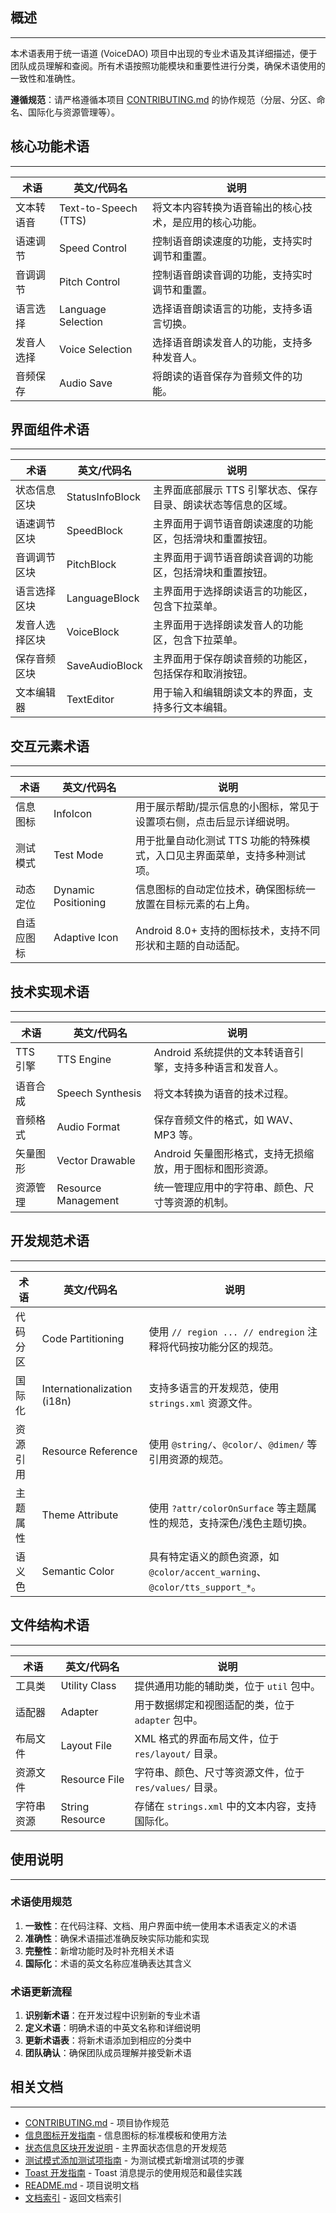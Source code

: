 ## 概述

---

本术语表用于统一语道 (VoiceDAO) 项目中出现的专业术语及其详细描述，便于团队成员理解和查阅。所有术语按照功能模块和重要性进行分类，确保术语使用的一致性和准确性。

**遵循规范**：请严格遵循本项目 [CONTRIBUTING.md](../../CONTRIBUTING.md) 的协作规范（分层、分区、命名、国际化与资源管理等）。

## 核心功能术语

---

| 术语    | 英文/代码名               | 说明                          |
| ----- | -------------------- | --------------------------- |
| 文本转语音 | Text-to-Speech (TTS) | 将文本内容转换为语音输出的核心技术，是应用的核心功能。 |
| 语速调节  | Speed Control        | 控制语音朗读速度的功能，支持实时调节和重置。      |
| 音调调节  | Pitch Control        | 控制语音朗读音调的功能，支持实时调节和重置。      |
| 语言选择  | Language Selection   | 选择语音朗读语言的功能，支持多语言切换。        |
| 发音人选择 | Voice Selection      | 选择语音朗读发音人的功能，支持多种发音人。       |
| 音频保存  | Audio Save           | 将朗读的语音保存为音频文件的功能。           |

## 界面组件术语

---

| 术语      | 英文/代码名          | 说明                                |
| ------- | --------------- | --------------------------------- |
| 状态信息区块  | StatusInfoBlock | 主界面底部展示 TTS 引擎状态、保存目录、朗读状态等信息的区域。 |
| 语速调节区块  | SpeedBlock      | 主界面用于调节语音朗读速度的功能区，包括滑块和重置按钮。      |
| 音调调节区块  | PitchBlock      | 主界面用于调节语音朗读音调的功能区，包括滑块和重置按钮。      |
| 语言选择区块  | LanguageBlock   | 主界面用于选择朗读语言的功能区，包含下拉菜单。           |
| 发音人选择区块 | VoiceBlock      | 主界面用于选择朗读发音人的功能区，包含下拉菜单。          |
| 保存音频区块  | SaveAudioBlock  | 主界面用于保存朗读音频的功能区，包括保存和取消按钮。        |
| 文本编辑器   | TextEditor      | 用于输入和编辑朗读文本的界面，支持多行文本编辑。          |

## 交互元素术语

---

| 术语    | 英文/代码名              | 说明                                      |
| ----- | ------------------- | --------------------------------------- |
| 信息图标  | InfoIcon            | 用于展示帮助/提示信息的小图标，常见于设置项右侧，点击后显示详细说明。     |
| 测试模式  | Test Mode           | 用于批量自动化测试 TTS 功能的特殊模式，入口见主界面菜单，支持多种测试项。 |
| 动态定位  | Dynamic Positioning | 信息图标的自动定位技术，确保图标统一放置在目标元素的右上角。          |
| 自适应图标 | Adaptive Icon       | Android 8.0+ 支持的图标技术，支持不同形状和主题的自动适配。    |

## 技术实现术语

---

| 术语     | 英文/代码名              | 说明                               |
| ------ | ------------------- | -------------------------------- |
| TTS 引擎 | TTS Engine          | Android 系统提供的文本转语音引擎，支持多种语言和发音人。 |
| 语音合成   | Speech Synthesis    | 将文本转换为语音的技术过程。                   |
| 音频格式   | Audio Format        | 保存音频文件的格式，如 WAV、MP3 等。           |
| 矢量图形   | Vector Drawable     | Android 矢量图形格式，支持无损缩放，用于图标和图形资源。 |
| 资源管理   | Resource Management | 统一管理应用中的字符串、颜色、尺寸等资源的机制。         |

## 开发规范术语

---

| 术语   | 英文/代码名                      | 说明                                                            |
| ---- | --------------------------- | ------------------------------------------------------------- |
| 代码分区 | Code Partitioning           | 使用 `// region ... // endregion` 注释将代码按功能分区的规范。                |
| 国际化  | Internationalization (i18n) | 支持多语言的开发规范，使用 `strings.xml` 资源文件。                             |
| 资源引用 | Resource Reference          | 使用 `@string/`、`@color/`、`@dimen/` 等引用资源的规范。                   |
| 主题属性 | Theme Attribute             | 使用 `?attr/colorOnSurface` 等主题属性的规范，支持深色/浅色主题切换。               |
| 语义色  | Semantic Color              | 具有特定语义的颜色资源，如 `@color/accent_warning`、`@color/tts_support_*`。 |

## 文件结构术语

---

| 术语    | 英文/代码名          | 说明                                  |
| ----- | --------------- | ----------------------------------- |
| 工具类   | Utility Class   | 提供通用功能的辅助类，位于 `util` 包中。            |
| 适配器   | Adapter         | 用于数据绑定和视图适配的类，位于 `adapter` 包中。      |
| 布局文件  | Layout File     | XML 格式的界面布局文件，位于 `res/layout/` 目录。  |
| 资源文件  | Resource File   | 字符串、颜色、尺寸等资源文件，位于 `res/values/` 目录。 |
| 字符串资源 | String Resource | 存储在 `strings.xml` 中的文本内容，支持国际化。     |

## 使用说明

---

### 术语使用规范

1. **一致性**：在代码注释、文档、用户界面中统一使用本术语表定义的术语
2. **准确性**：确保术语描述准确反映实际功能和实现
3. **完整性**：新增功能时及时补充相关术语
4. **国际化**：术语的英文名称应准确表达其含义

### 术语更新流程

1. **识别新术语**：在开发过程中识别新的专业术语
2. **定义术语**：明确术语的中英文名称和详细说明
3. **更新术语表**：将新术语添加到相应的分类中
4. **团队确认**：确保团队成员理解并接受新术语

## 相关文档

---

- [CONTRIBUTING.md](../../CONTRIBUTING.md) - 项目协作规范
- [信息图标开发指南](../guides/信息图标开发指南.md) - 信息图标的标准模板和使用方法
- [状态信息区块开发说明](../guides/状态信息区块开发说明.md) - 主界面状态信息的开发规范
- [测试模式添加测试项指南](../guides/测试模式添加测试项指南.md) - 为测试模式新增测试项的步骤
- [Toast 开发指南](../guides/Toast%20开发指南.md) - Toast 消息提示的使用规范和最佳实践
- [README.md](../../README.md) - 项目说明文档
- [文档索引](../文档索引.md) - 返回文档索引
